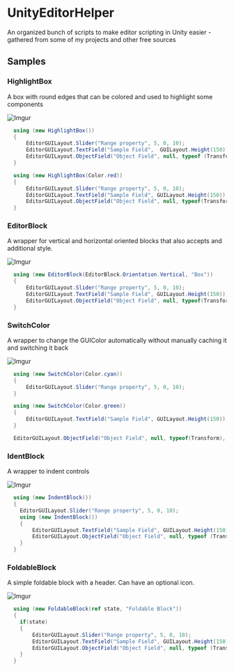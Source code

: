 # UnityEditorHelper
An organized bunch of scripts to make editor scripting in Unity easier - gathered from some of my projects and other free sources 

## Samples

### HighlightBox
A box with round edges that can be colored and used to highlight some components

![Imgur](http://i.imgur.com/41b7dYL.png)
            
```csharp
  using (new HighlightBox())
  {
      EditorGUILayout.Slider("Range property", 5, 0, 10);
      EditorGUILayout.TextField("Sample Field",  GUILayout.Height(150));
      EditorGUILayout.ObjectField("Object Field", null, typeof (Transform), true);
  }

  using (new HighlightBox(Color.red))
  {
      EditorGUILayout.Slider("Range property", 5, 0, 10);
      EditorGUILayout.TextField("Sample Field", GUILayout.Height(150));
      EditorGUILayout.ObjectField("Object Field", null, typeof(Transform), true);
  }
```

### EditorBlock
A wrapper for vertical and horizontal oriented blocks that also accepts and additional style.

![Imgur](http://i.imgur.com/NhPueAu.png)
            
```csharp
  using (new EditorBlock(EditorBlock.Orientation.Vertical, "Box"))
  {
      EditorGUILayout.Slider("Range property", 5, 0, 10);
      EditorGUILayout.TextField("Sample Field", GUILayout.Height(150));
      EditorGUILayout.ObjectField("Object Field", null, typeof(Transform), true);
  }
```

### SwitchColor
A wrapper to change the GUIColor automatically without manually caching it and switching it back

![Imgur](http://i.imgur.com/VEBDzBi.png)
            
```csharp
  using (new SwitchColor(Color.cyan))
  {
      EditorGUILayout.Slider("Range property", 5, 0, 10);
  }

  using (new SwitchColor(Color.green))
  {
      EditorGUILayout.TextField("Sample Field", GUILayout.Height(150));
  }

  EditorGUILayout.ObjectField("Object Field", null, typeof(Transform), true);
```

### IdentBlock
A wrapper to indent controls

![Imgur](http://i.imgur.com/Zf17FFg.png)
            
```csharp
  using (new IndentBlock())
  {
  	EditorGUILayout.Slider("Range property", 5, 0, 10);
  	using (new IndentBlock())
  	{
  		EditorGUILayout.TextField("Sample Field", GUILayout.Height(150));
  		EditorGUILayout.ObjectField("Object Field", null, typeof (Transform), true);
  	}
  }
```

### FoldableBlock
A simple foldable block with a header. Can have an optional icon.

![Imgur](http://i.imgur.com/cyuogg2.png)
            
```csharp
  using (new FoldableBlock(ref state, "Foldable Block"))
  {
  	if(state)
  	{
  		EditorGUILayout.Slider("Range property", 5, 0, 10);
  		EditorGUILayout.TextField("Sample Field", GUILayout.Height(150));
  		EditorGUILayout.ObjectField("Object Field", null, typeof (Transform), true);
  	}
  }
```
